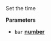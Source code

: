 <!-- Generated by documentation.js. Update this documentation by updating the source code. -->

## 

Set the time

**Parameters**

-   `bar` **[number](https://developer.mozilla.org/en-US/docs/Web/JavaScript/Reference/Global_Objects/Number)** 
